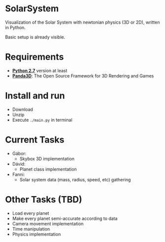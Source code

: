 
# SolarSystem
Visualization of the Solar System with newtonian physics (3D or 2D), written in Python. 

Basic setup is already visible.

# Requirements
- **[Python 2.7](https://www.python.org/)** version at least
- **[Panda3D](https://www.panda3d.org/)**: The Open Source Framework for 3D Rendering and Games

# Install and run
- Download
- Unzip
- Execute ```./main.py``` in terminal

# Current Tasks
- Gábor: 
    - Skybox 3D implementation
- Dávid:
    - Planet class implementation
- Fanni:
    - Solar system data (mass, radius, speed, etc) gathering
# Other Tasks (TBD)
- Load every planet
- Make every planet semi-accurate according to data
- Camera movement implementation
- Time manipulation
- Physics implementation